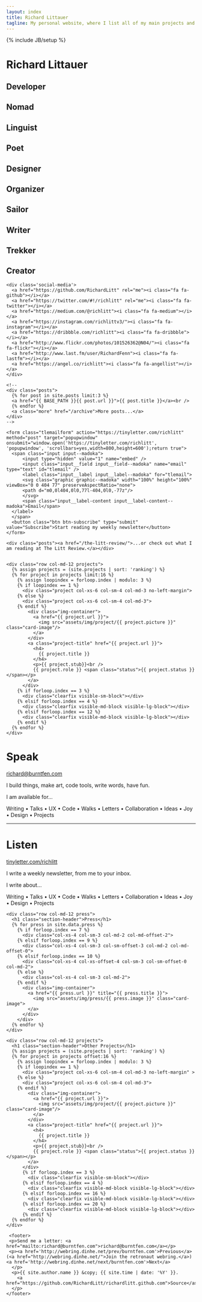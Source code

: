 ```yaml
---
layout: index
title: Richard Littauer
tagline: My personal website, where I list all of my main projects and occasionally blog.
---
```

{% include JB/setup %}

<div class="wrapper">
  <div class="container">
    <h1>Richard Littauer</h1>
    <h2 class="quotes display-first">Developer</h2>
    <h2 class="quotes">Nomad</h2>
    <h2 class="quotes">Linguist</h2>
    <h2 class="quotes">Poet</h2>
    <h2 class="quotes">Designer</h2>
    <h2 class="quotes">Organizer</h2>
    <h2 class="quotes">Sailor</h2>
    <h2 class="quotes">Writer</h2>
    <h2 class="quotes">Trekker</h2>
    <h2 class="quotes">Creator</h2>

    <div class='social-media'>
      <a href="https://github.com/RichardLitt" rel="me"><i class="fa fa-github"></i></a>
      <a href="https://twitter.com/#!/richlitt" rel="me"><i class="fa fa-twitter"></i></a>
      <a href="https://medium.com/@richlitt"><i class="fa fa-medium"></i></a>
      <a href="https://instagram.com/richlittv3/"><i class="fa fa-instagram"></i></a>
      <a href="https://dribbble.com/richlitt"><i class="fa fa-dribbble"></i></a>
      <a href="http://www.flickr.com/photos/101526362@N04/"><i class="fa fa-flickr"></i></a>
      <a href="http://www.last.fm/user/RichardFenn"><i class="fa fa-lastfm"></i></a>
      <a href="https://angel.co/richlitt"><i class="fa fa-angellist"></i></a>
    </div>

    <!--
    <div class="posts">
      {% for post in site.posts limit:3 %}
      <a href="{{ BASE_PATH }}{{ post.url }}">{{ post.title }}</a><br />
      {% endfor %}
      <a class="more" href="/archive">More posts...</a>
    </div>
    -->

    <form class="tlemailform" action="https://tinyletter.com/richlitt" method="post" target="popupwindow" onsubmit="window.open('https://tinyletter.com/richlitt', 'popupwindow', 'scrollbars=yes,width=800,height=600');return true">
      <span class="input input--madoka">
          <input type="hidden" value="1" name="embed" />
          <input class="input__field input__field--madoka" name="email" type="text" id="tlemail" />
          <label class="input__label input__label--madoka" for="tlemail">
          <svg class="graphic graphic--madoka" width="100%" height="100%" viewBox="0 0 404 77" preserveAspectRatio="none">
          <path d="m0,0l404,0l0,77l-404,0l0,-77z"/>
          </svg>
          <span class="input__label-content input__label-content--madoka">Email</span>
      </label>
      </span>
      <button class="btn btn-subscribe" type="submit" value="Subscribe">Start reading my weekly newsletter</button>
    </form>

    <div class="posts"><a href="/the-litt-review/">...or check out what I am reading at The Litt Review.</a></div>


    <div class="row col-md-12 projects">
      {% assign projects = (site.projects | sort: 'ranking') %}
      {% for project in projects limit:16 %}
        {% assign loopindex = forloop.index | modulo: 3 %}
        {% if loopindex == 1 %}
          <div class="project col-xs-6 col-sm-4 col-md-3 no-left-margin">
        {% else %}
          <div class="project col-xs-6 col-sm-4 col-md-3">
        {% endif %}
            <div class="img-container">
              <a href="{{ project.url }}">
                <img src="assets/img/project/{{ project.picture }}" class="card-image"/>
              </a>
            </div>
            <a class="project-title" href="{{ project.url }}">
              <h4>
                {{ project.title }}
              </h4>
              <p>{{ project.stub}}<br />
              {{ project.role }} <span class="status">{{ project.status }}</span></p>
            </a>
          </div>
        {% if forloop.index == 3 %}
          <div class="clearfix visible-sm-block"></div>
        {% elsif forloop.index == 4 %}
          <div class="clearfix visible-md-block visible-lg-block"></div>
        {% elsif forloop.index == 12 %}
          <div class="clearfix visible-md-block visible-lg-block"></div>
        {% endif %}
      {% endfor %}
    </div>
  </div>
</div>

<div class="wrapper" id="contact" >
  <div class="container">
    <div class="row col-md-12 press" >
      <div class="col-sm-5 col-sm-offset-1 col-md-5 col-md-offset-1 speak">
        <h1 >Speak</h1>
        <p><a href="mailto:richard@burntfen.com">richard@burntfen.com</a></p>
        <p>I build things, make art, code tools, write words, have fun.</p>
        <p>I am available for…</p>
        <p class="visible-xs available">Writing • Talks • UX • Code • Walks • Letters • Collaboration • Ideas • Joy • Design • Projects</p>
      </div>
      <div class="col-sm-5 col-md-5 listen">
        <hr class="visible-xs">
        <h1 >Listen</h1>
        <div>
          <p><a href="https://tinyletter.com/richlitt">tinyletter.com/richlitt</a></p>
          <p>I write a weekly newsletter, from me to your inbox.</p>
          <p class="hidden-xs">I write about…</p>
        </div>
      </div>
      </div>
    <div class="row col-md-8 col-md-offset-2 hidden-xs">
      <p class="available available-sm">Writing • Talks • UX • Code • Walks • Letters • Collaboration • Ideas • Joy • Design • Projects</p>
    </div>
  </div>
</div>


<div class="wrapper">
  <div class="container">

    <div class="row col-md-12 press">
      <h1 class="section-header">Press</h1>
      {% for press in site.data.press %}
        {% if forloop.index == 7 %}
          <div class="col-xs-4 col-sm-3 col-md-2 col-md-offset-2">
        {% elsif forloop.index == 9 %}
          <div class="col-xs-4 col-sm-3 col-sm-offset-3 col-md-2 col-md-offset-0">
        {% elsif forloop.index == 10 %}
          <div class="col-xs-4 col-xs-offset-4 col-sm-3 col-sm-offset-0 col-md-2">
        {% else %}
          <div class="col-xs-4 col-sm-3 col-md-2">
        {% endif %}
          <div class="img-container">
            <a href="{{ press.url }}" title="{{ press.title }}">
              <img src="assets/img/press/{{ press.image }}" class="card-image">
            </a>
          </div>
        </div>
      {% endfor %}
    </div>

  </div>
</div>

<div class="wrapper" id="other-projects">
  <div class="container">

    <div class="row col-md-12 projects">
      <h1 class="section-header">Other Projects</h1>
      {% assign projects = (site.projects | sort: 'ranking') %}
      {% for project in projects offset:16 %}
        {% assign loopindex = forloop.index | modulo: 3 %}
        {% if loopindex == 1 %}
          <div class="project col-xs-6 col-sm-4 col-md-3 no-left-margin" >
        {% else %}
          <div class="project col-xs-6 col-sm-4 col-md-3">
        {% endif %}
            <div class="img-container">
              <a href="{{ project.url }}">
                <img src="assets/img/project/{{ project.picture }}" class="card-image"/>
              </a>
            </div>
            <a class="project-title" href="{{ project.url }}">
              <h4>
                {{ project.title }}
              </h4>
              <p>{{ project.stub}}<br />
              {{ project.role }} <span class="status">{{ project.status }}</span></p>
            </a>
          </div>
          {% if forloop.index == 3 %}
            <div class="clearfix visible-sm-block"></div>
          {% elsif forloop.index == 4 %}
            <div class="clearfix visible-md-block visible-lg-block"></div>
          {% elsif forloop.index == 16 %}
            <div class="clearfix visible-md-block visible-lg-block"></div>
          {% elsif forloop.index == 20 %}
            <div class="clearfix visible-md-block visible-lg-block"></div>
          {% endif %}
      {% endfor %}
    </div>

     <footer>
     <p>Send me a letter: <a href="mailto:richard@burntfen.com">richard@burntfen.com</a></p>
     <p><a href='http://webring.dinhe.net/prev/burntfen.com'>Previous</a> (<a href="http://webring.dinhe.net/">Join the retronaut webring.</a>) <a href='http://webring.dinhe.net/next/burntfen.com'>Next</a>
      </p>
      <p>{{ site.author.name }} &copy; {{ site.time | date: '%Y' }}.
        <a href="https://github.com/RichardLitt/richardlitt.github.com">Source</a>.
      </p>
    </footer>
  <div class="push"></div>

</div> <!-- /container -->

</div> <!-- /wrapper -->
